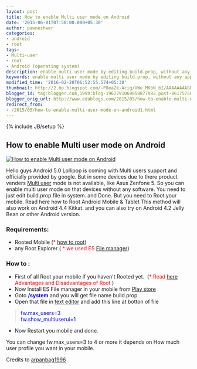 ```yaml
---
layout: post
title: How to enable Multi user mode on Android
date: '2015-06-01T07:58:00.000+05:30'
author: pawneshwer
categories:
- android
- root
tags:
- Multi-user
- root
- Android (operating system)
description: enable multi user mode by editing build.prop, without any app, create multiple profile on android, enable guest mode on android mobile. supports on all
keywords: enable multi user mode by editing build.prop, without any app, create multiple profile on android, enable guest mode on android mobile. supports on all
modified_time: '2016-02-20T06:52:55.574+05:30'
thumbnail: http://2.bp.blogspot.com/-P8eaZe-Acig/VWu_MKbN_bI/AAAAAAAAGhc/O6-Xpw8FcDo/s72-c/1.jpg
blogger_id: tag:blogger.com,1999:blog-1967791069058877982.post-8617575011139701742
blogger_orig_url: http://www.edablogs.com/2015/05/how-to-enable-multi-user-mode-on-android1.html
redirect_from:
- /2015/05/how-to-enable-multi-user-mode-on-android1.html
---
```


{% include JB/setup %}

## How to enable Multi user mode on Android

[![How to enable Multi user mode on Android](http://2.bp.blogspot.com/-P8eaZe-Acig/VWu_MKbN_bI/AAAAAAAAGhc/O6-Xpw8FcDo/s1600/1.jpg "How to enable Multi user mode on Android")](http://2.bp.blogspot.com/-P8eaZe-Acig/VWu_MKbN_bI/AAAAAAAAGhc/O6-Xpw8FcDo/s1600/1.jpg)

Hello guys Android 5.0 Lollipop is coming with Multi users support and officially provided by google. But in some devices due to there product venders [Multi user](http://en.wikipedia.org/wiki/Multi-user "Multi-user") mode is not available, like Asus Zenfone 5\. So you can enable multi user mode on that devices without any software. You need to just edit build.prop file in system. and Done. But you need to Root your mobile. Read here how to Root Android Mobile & Tablet This method will also work on Android 4.4 Kitkat. and you can also try on Android 4.2 Jelly Bean or other Android version.  

### Requirements:

*   Rooted Mobile (<span style="color: red;">*</span> [how to root](http://www.edablogs.com/2015/02/what-is-root-advantages-and.html))
*   any Root Explorer ( <span style="color: red;">* we used ES</span> [File manager](http://en.wikipedia.org/wiki/File_manager "File manager"))

### How to :

*   First of all Root your mobile if you haven't Rooted yet.  (<span style="color: red;">* Read [here](http://www.xdablogs.com/2015/02/what-is-root-advantages-and.html) Advantages and Disadvantages of Root</span> )
*   Now Install ES File manager in your mobile from [Play store](https://play.google.com/store/apps/details?id=com.estrongs.android.pop&hl=en "ES File manager")
*   Goto **<span style="color: blue;">/system</span>** and you will get file name build.prop
*   Open that file in [text editor](http://en.wikipedia.org/wiki/Text_editor "Text editor") and add this line at botton of file

> <span style="color: blue;">fw.max_users=3</span>  
> <span style="color: blue;">fw.show_multiuserui=1</span>

[](http://2.bp.blogspot.com/-2qHsNGTMRTs/VWu_On1_lrI/AAAAAAAAGh4/h286i8wEkz0/s1600/Screenshot_2015-03-26-18-12-25.png)

*   Now Restart you mobile and done.

You can change fw.max_users=3 to 4 or more it depends on How much user profile you want in your mobile.  

[](http://3.bp.blogspot.com/-5n5I7ujhfm0/VWu_Mfgx2sI/AAAAAAAAGhg/hh7nf0OfAWk/s1600/Screenshot_2015-03-26-17-45-33.png)[](http://2.bp.blogspot.com/-XBISUaVamsE/VWu_M0Dk_cI/AAAAAAAAGho/U7Mk3xrQfEY/s1600/Screenshot_2015-03-26-18-05-55.png)

[](http://4.bp.blogspot.com/-KGBtROlVnPs/VWu_OYFBPWI/AAAAAAAAGh0/8tDDrmDKMLw/s1600/Screenshot_2015-03-26-18-06-23.png)

Credits to [arpanbag1996](http://forum.xda-developers.com/member.php?s=c4796d11de17e65b7deaba774d6bc4c5&u=6200498)